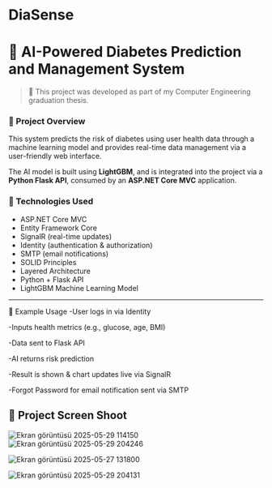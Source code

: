 # DiaSense

# 🧠 AI-Powered Diabetes Prediction and Management System  

> 📣 This project was developed as part of my Computer Engineering graduation thesis.  



### 📌 Project Overview

This system predicts the risk of diabetes using user health data through a machine learning model and provides real-time data management via a user-friendly web interface.

The AI model is built using **LightGBM**, and is integrated into the project via a **Python Flask API**, consumed by an **ASP.NET Core MVC** application.

### 🔧 Technologies Used

- ASP.NET Core MVC  
- Entity Framework Core  
- SignalR (real-time updates)  
- Identity (authentication & authorization)  
- SMTP (email notifications)  
- SOLID Principles  
- Layered Architecture  
- Python + Flask API  
- LightGBM Machine Learning Model

---
🧪 Example Usage
-User logs in via Identity

-Inputs health metrics (e.g., glucose, age, BMI)

-Data sent to Flask API

-AI returns risk prediction

-Result is shown & chart updates live via SignalR

-Forgot Password for email notification sent via SMTP
## 📂 Project Screen Shoot

![Ekran görüntüsü 2025-05-29 114150](https://github.com/user-attachments/assets/a35c333d-3480-4ab9-8f52-648cb0dac67e)
![Ekran görüntüsü 2025-05-29 204246](https://github.com/user-attachments/assets/00d4f535-1956-44b6-ae6a-d912e7699b5f)

![Ekran görüntüsü 2025-05-27 131800](https://github.com/user-attachments/assets/b27a9b5f-820a-4e91-8f47-a3cd731e06bd)

![Ekran görüntüsü 2025-05-29 204131](https://github.com/user-attachments/assets/a0c49a71-587a-4933-a9ca-beab4d1e0cbd)




